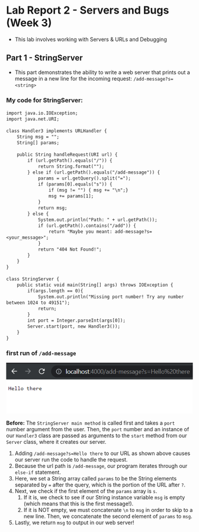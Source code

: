 # **Lab Report 2 - Servers and Bugs (Week 3)**
* This lab involves working with Servers & URLs and Debugging

## **Part 1 - StringServer**
* This part demonstrates the ability to write a web server that prints out a message in a new line for the incoming request: `/add-message?s=<string>`

### **My code for StringServer:**
```
import java.io.IOException;
import java.net.URI;

class Handler3 implements URLHandler {
    String msg = "";
    String[] params;

    public String handleRequest(URI url) {
        if (url.getPath().equals("/")) {
            return String.format("");
        } else if (url.getPath().equals("/add-message")) {
            params = url.getQuery().split("=");
            if (params[0].equals("s")) {
                if (msg != "") { msg += "\n";}
                msg += params[1];
            }
            return msg;
        } else {
            System.out.println("Path: " + url.getPath());
            if (url.getPath().contains("/add")) {
                return "Maybe you meant: add-message?s=<your_message>";
            }
            return "404 Not Found!";
        }
    }
}

class StringServer {
    public static void main(String[] args) throws IOException {
        if(args.length == 0){
            System.out.println("Missing port number! Try any number between 1024 to 49151");
            return;
        }
        int port = Integer.parseInt(args[0]);
        Server.start(port, new Handler3());
    }
}
```

### first run of `/add-message` 
![Image](images/firstMsg.png)
 
**Before:** The `StringServer main method` is called first and takes a `port` number argument from the user. Then, the `port` number and an instance of our `Handler3` class are passed as arguments to the `start` method from our `Server` class, where it creates our server.
 
1. Adding `/add-message?s=Hello there` to our URL as shown above causes our server run the code to handle the request.
2. Because the url path is `/add-message`, our program iterates through our `else-if` statement. 
3. Here, we set a String array called `params` to be the String elements separated by `=` after the query, which is the portion of the URL after `?`.
4. Next, we check if the first element of the `params` array is `s`.
    1. If it is, we check to see if our String instance variable `msg` is empty (which means that this is the first message!). 
    2. If it is NOT empty, we must concatenate `\n` to `msg` in order to skip to a new line. Then, we concatenate the second element of `params` to `msg`.
5. Lastly, we return `msg` to output in our web server!

